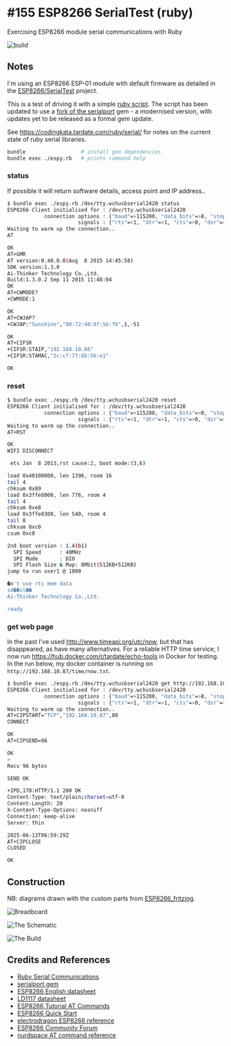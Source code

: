 # #155 ESP8266 SerialTest (ruby)

Exercising ESP8266 module serial communications with Ruby

![build](./assets/ruby_build.jpg)

## Notes

I'm using an ESP8266 ESP-01 module with default firmware as detailed in the [ESP8266/SerialTest](../) project.

This is a test of driving it with a simple [ruby script](./espy.rb).
The script has been updated to use a [fork of the serialport](https://github.com/hparra/ruby-serialport/pull/79) gem -
a modernised version, with updates yet to be released as a formal gem update.

See <https://codingkata.tardate.com/ruby/serial/> for notes on the current state of ruby serial libraries.

```sh
bundle                  # install gem dependencies
bundle exec ./espy.rb   # prints command help
```

### status

If possible it will return software details, access point and IP address..

```sh
$ bundle exec ./espy.rb /dev/tty.wchusbserial2420 status
ESP8266 Client initialised for : /dev/tty.wchusbserial2420
            connection options : {"baud"=>115200, "data_bits"=>8, "stop_bits"=>1, "parity"=>0}
                       signals : {"rts"=>1, "dtr"=>1, "cts"=>0, "dsr"=>0, "dcd"=>0, "ri"=>0}
Waiting to warm up the connection..
AT

OK
AT+GMR
AT version:0.40.0.0(Aug  8 2015 14:45:58)
SDK version:1.3.0
Ai-Thinker Technology Co.,Ltd.
Build:1.3.0.2 Sep 11 2015 11:48:04
OK
AT+CWMODE?
+CWMODE:1

OK
AT+CWJAP?
+CWJAP:"Sunshine","90:72:40:0f:5b:f8",1,-51

OK
AT+CIFSR
+CIFSR:STAIP,"192.168.10.66"
+CIFSR:STAMAC,"5c:cf:7f:8b:56:e1"

OK
```

### reset

```sh
$ bundle exec ./espy.rb /dev/tty.wchusbserial2420 reset
ESP8266 Client initialised for : /dev/tty.wchusbserial2420
            connection options : {"baud"=>115200, "data_bits"=>8, "stop_bits"=>1, "parity"=>0}
                       signals : {"rts"=>1, "dtr"=>1, "cts"=>0, "dsr"=>0, "dcd"=>0, "ri"=>0}
Waiting to warm up the connection..
AT+RST

OK
WIFI DISCONNECT

 ets Jan  8 2013,rst cause:2, boot mode:(3,6)

load 0x40100000, len 1396, room 16
tail 4
chksum 0x89
load 0x3ffe8000, len 776, room 4
tail 4
chksum 0xe8
load 0x3ffe8308, len 540, room 4
tail 8
chksum 0xc0
csum 0xc0

2nd boot version : 1.4(b1)
  SPI Speed      : 40MHz
  SPI Mode       : DIO
  SPI Flash Size & Map: 8Mbit(512KB+512KB)
jump to run user1 @ 1000

�n't use rtc mem data
sd��sl��
Ai-Thinker Technology Co.,Ltd.

ready
```

### get web page

In the past I've used <http://www.timeapi.org/utc/now>, but that has disappeared, as have many alternatives.
For a reliable HTTP time service, I now run <https://hub.docker.com/r/tardate/echo-tools> in Docker for testing.
In the run below, my docker container is running on `http://192.168.10.87/time/now.txt`.

```sh
$ bundle exec ./espy.rb /dev/tty.wchusbserial2420 get http://192.168.10.87/time/now.txt
ESP8266 Client initialised for : /dev/tty.wchusbserial2420
            connection options : {"baud"=>115200, "data_bits"=>8, "stop_bits"=>1, "parity"=>0}
                       signals : {"rts"=>1, "dtr"=>1, "cts"=>0, "dsr"=>0, "dcd"=>0, "ri"=>0}
Waiting to warm up the connection..
AT+CIPSTART="TCP","192.168.10.87",80
CONNECT

OK
AT+CIPSEND=96

OK
>
Recv 96 bytes

SEND OK

+IPD,170:HTTP/1.1 200 OK
Content-Type: text/plain;charset=utf-8
Content-Length: 20
X-Content-Type-Options: nosniff
Connection: keep-alive
Server: thin

2025-06-13T06:59:29Z
AT+CIPCLOSE
CLOSED

OK
```

## Construction

NB: diagrams drawn with the custom parts from [ESP8266_fritzing](https://github.com/ydonnelly/ESP8266_fritzing).

![Breadboard](../assets/SerialTest_bb.jpg?raw=true)

![The Schematic](../assets/SerialTest_schematic.jpg?raw=true)

![The Build](../assets/SerialTest_build.jpg?raw=true)

## Credits and References

* [Ruby Serial Communications](https://codingkata.tardate.com/ruby/serial/)
* [serialport gem](https://rubygems.org/gems/serialport)
* [ESP8266 English datasheet](https://nurdspace.nl/File:ESP8266_Specifications_English.pdf)
* [LD1117 datasheet](http://pdf1.alldatasheet.com/datasheet-pdf/view/173710/UTC/LD1117AL-15-TA3-A-R.html)
* [ESP8266 Tutorial AT Commands](https://youtu.be/uznq8W9sOKQ)
* [ESP8266 Quick Start](http://benlo.com/esp8266/esp8266QuickStart.html)
* [electrodragon ESP8266 reference](http://www.electrodragon.com/w/ESP8266)
* [ESP8266 Community Forum](http://www.esp8266.com/)
* [nurdspace AT command reference](https://nurdspace.nl/ESP8266#AT_Commands)
